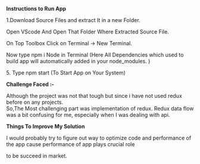 <b>Instructions to Run App</b>
<p>1.Download Source Files and extract It in a new Folder.</p>
<P>Open VScode And Open That Folder Where Extracted Source File.</P>
<p>On Top Toolbox Click on Terminal -> New Terminal.</p>
<p>Now type npm i Node in Terminal (Here All Dependencies which used to build app will automatically added in your node_modules. )</p>
<p>5. Type npm start (To Start App on Your System)</p>

<b>Challenge Faced :-</b><p>Although the project was not that tough but since i have not used redux before on any projects.
<br>So,The Most challenging part was implementation of redux.  Redux data flow was a bit confusing for me, especially when I was dealing with api. </p>
<b></b>
<body>
<b>Things To Improve My Solution</b>
<p> I would probably try to figure out way to optimize code and performance of the app cause performance of app plays crucial role</p>
<p>to be succeed in market. </p>
<b>
